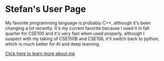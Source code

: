 # Stefan's User Page
My favorite programming language is probably C++, although it's been changing a lot recently. It's my current favorite because I used it in fall quarter for CSE100 and it's very fast when used properly, although I suspect with my taking of CSE150B and CSE156, it'll switch back to python, which is much better for AI and deep learning. 

[Click here to learn more about me](index.md)